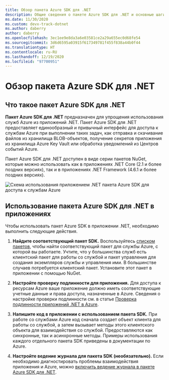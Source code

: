 ```yaml
---
title: Обзор пакета Azure SDK для .NET
description: Общие сведения о пакете Azure SDK для .NET и основные шаги по использованию этого пакета SDK в приложениях .NET
ms.date: 11/30/2020
ms.custom: devx-track-dotnet
ms.author: daberry
author: daberry
ms.openlocfilehash: 3ec1ee9e8da3a6e03581ce2a29a655ec0d68fe54
ms.sourcegitcommit: 3d6d6595a03915f617349781f455f838a44b0f44
ms.translationtype: HT
ms.contentlocale: ru-RU
ms.lasthandoff: 12/19/2020
ms.locfileid: "97700951"
---
```

# <a name="azure-sdk-for-net-overview"></a>Обзор пакета Azure SDK для .NET

## <a name="what-is-the-azure-sdk-for-net"></a>Что такое пакет Azure SDK для .NET

**Пакет Azure SDK для .NET** предназначен для упрощения использования служб Azure из приложений .NET.  Пакет Azure SDK для .NET предоставляет единообразный и привычный интерфейс для доступа к службам Azure при выполнении таких задач, как отправка и скачивание файлов из хранилища BLOB-объектов, получение секретов приложения из хранилища Azure Key Vault или обработка уведомлений из Центров событий Azure.  

Пакет Azure SDK для .NET доступен в виде серии пакетов NuGet, которые можно использовать как в приложениях .NET Core (2.1 и более поздних версиях), так и в приложениях .NET Framework (4.6.1 и более поздних версиях).

![Схема использования приложением .NET пакета Azure SDK для доступа к службам Azure](./media/azure-sdk-for-dotnet-overview.png)

## <a name="use-the-azure-sdk-for-net-in-your-applications"></a>Использование пакета Azure SDK для .NET в приложениях

Чтобы использовать пакет Azure SDK в приложении .NET, необходимо выполнить следующие действия.

1. **Найдите соответствующий пакет SDK.** Воспользуйтесь [списком пакетов](../packages.md), чтобы найти соответствующий пакет для службы Azure, с которой вы работаете.  Учтите, что у большинства служб есть клиентский пакет для работы со службой и пакет управления для создания экземпляров службы и управления ими.  В большинстве случаев потребуется клиентский пакет.  Установите этот пакет в приложении с помощью NuGet.

2. **Настройте проверку подлинности для приложения.** Для доступа к ресурсам Azure ваше приложение должно иметь соответствующие учетные данные и права доступа, назначенные в Azure.  Сведения о настройке проверки подлинности см. в статье [Проверка подлинности приложений .NET в Azure](../authentication.md).

3. **Напишите код в приложении с использованием пакета SDK.** При работе со службами Azure код сначала создает объект клиента для работы со службой, а затем вызывает методы этого клиентского объекта для взаимодействия со службой.  Предоставляются как синхронные, так и асинхронные методы.  Примеры использования каждого отдельного пакета SDK приведены в документации по Azure.

4. **Настройте ведение журнала для пакета SDK (необязательно).** Если необходимо диагностировать проблемы взаимодействия приложения и Azure, можно [включить ведение журнала в пакете Azure SDK для .NET](./logging.md).
